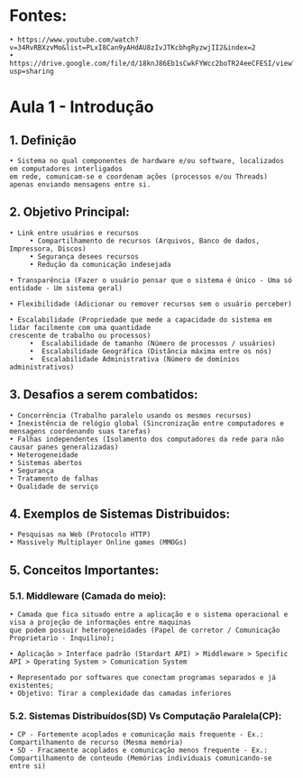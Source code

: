 # Fontes: 
    • https://www.youtube.com/watch?v=34RvRBXzvMo&list=PLxI8Can9yAHdAU8zIvJTKcbhgRyzwjII2&index=2
    • https://drive.google.com/file/d/18knJ86Eb1sCwkFYWcc2boTR24eeCFESI/view?usp=sharing

# Aula 1 - Introdução

## 1. Definição
    • Sistema no qual componentes de hardware e/ou software, localizados em computadores interligados
    em rede, comunicam-se e coordenam ações (processos e/ou Threads) apenas enviando mensagens entre si.
    
## 2. Objetivo Principal:
    • Link entre usuários e recursos
         • Compartilhamento de recursos (Arquivos, Banco de dados, Impressora, Discos)
         • Segurança desees recursos
         • Redução da comunicação indesejada
    
    • Transparência (Fazer o usuário pensar que o sistema é único - Uma só entidade - Um sistema geral)
    
    • Flexibilidade (Adicionar ou remover recursos sem o usuário perceber)
    
    • Escalabilidade (Propriedade que mede a capacidade do sistema em lidar facilmente com uma quantidade 
    crescente de trabalho ou processos)
         •  Escalabilidade de tamanho (Número de processos / usuários)
         •  Escalabilidade Geográfica (Distãncia máxima entre os nós)
         •  Escalabilidade Administrativa (Número de domínios administrativos)
    
## 3. Desafios a serem combatidos:
    • Concorrência (Trabalho paralelo usando os mesmos recursos)
    • Inexistência de relógio global (Sincronização entre computadores e mensagens coordenando suas tarefas)
    • Falhas independentes (Isolamento dos computadores da rede para não causar panes generalizadas)
    • Heterogeneidade
    • Sistemas abertos
    • Segurança
    • Tratamento de falhas
    • Qualidade de serviço
    
## 4. Exemplos de Sistemas Distribuidos:
    • Pesquisas na Web (Protocolo HTTP)
    • Massively Multiplayer Online games (MMOGs)
    
## 5. Conceitos Importantes:

### 5.1. Middleware (Camada do meio):
    • Camada que fica situado entre a aplicação e o sistema operacional e visa a projeção de informações entre maquinas 
    que podem possuir heterogeneidades (Papel de corretor / Comunicação Proprietario - Inquilino);
    
    • Aplicação > Interface padrão (Stardart API) > Middleware > Specific API > Operating System > Comunication System
    
    • Representado por softwares que conectam programas separados e já existentes;
    • Objetivo: Tirar a complexidade das camadas inferiores 

### 5.2. Sistemas Distribuídos(SD) Vs Computação Paralela(CP):
    • CP - Fortemente acoplados e comunicação mais frequente - Ex.: Compartilhamento de recurso (Mesma memória)
    • SD - Fracamente acoplados e comunicação menos frequente - Ex.: Compartilhamento de conteudo (Memórias individuais comunicando-se entre si)
